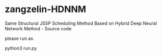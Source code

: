 # zangzelin-HDNNM
Same Structural JSSP Scheduling Method Based on Hybrid Deep Neural Network Method - Source code

please run as 

python3 run.py